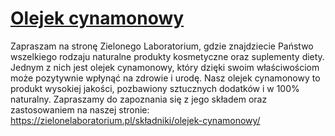 # [Olejek cynamonowy](https://zielonelaboratorium.pl/składniki/olejek-cynamonowy/)

Zapraszam na stronę Zielonego Laboratorium, gdzie znajdziecie Państwo wszelkiego rodzaju naturalne produkty kosmetyczne oraz suplementy diety. Jednym z nich jest olejek cynamonowy, który dzięki swoim właściwościom może pozytywnie wpłynąć na zdrowie i urodę. Nasz olejek cynamonowy to produkt wysokiej jakości, pozbawiony sztucznych dodatków i w 100% naturalny. Zapraszamy do zapoznania się z jego składem oraz zastosowaniem na naszej stronie: https://zielonelaboratorium.pl/składniki/olejek-cynamonowy/